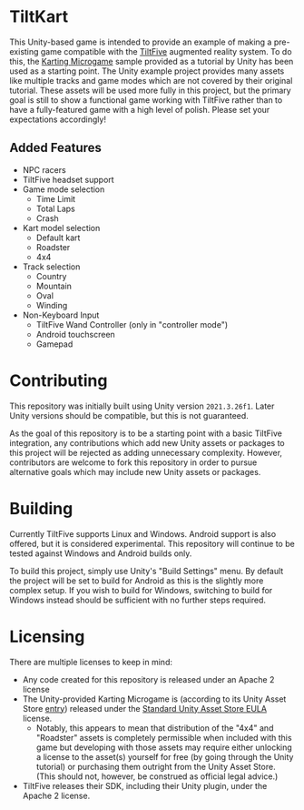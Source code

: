 # TiltKart

This Unity-based game is intended to provide an example of making a pre-existing game compatible with the [TiltFive](https://www.tiltfive.com/) augmented reality system. To do this, the [Karting Microgame](https://learn.unity.com/project/karting-template) sample provided as a tutorial by Unity has been used as a starting point. The Unity example project provides many assets like multiple tracks and game modes which are not covered by their original tutorial. These assets will be used more fully in this project, but the primary goal is still to show a functional game working with TiltFive rather than to have a fully-featured game with a high level of polish. Please set your expectations accordingly!

## Added Features
- NPC racers
- TiltFive headset support
- Game mode selection
   - Time Limit
   - Total Laps
   - Crash
- Kart model selection
   - Default kart
   - Roadster
   - 4x4
- Track selection
   - Country
   - Mountain
   - Oval
   - Winding
- Non-Keyboard Input
   - TiltFive Wand Controller (only in "controller mode")
   - Android touchscreen
   - Gamepad

# Contributing

This repository was initially built using Unity version `2021.3.26f1`. Later Unity versions should be compatible, but this is not guaranteed.

As the goal of this repository is to be a starting point with a basic TiltFive integration, any contributions which add new Unity assets or packages to this project will be rejected as adding unnecessary complexity. However, contributors are welcome to fork this repository in order to pursue alternative goals which may include new Unity assets or packages.

# Building
Currently TiltFive supports Linux and Windows. Android support is also offered, but it is considered experimental. This repository will continue to be tested against Windows and Android builds only.

To build this project, simply use Unity's "Build Settings" menu. By default the project will be set to build for Android as this is the slightly more complex setup. If you wish to build for Windows, switching to build for Windows instead should be sufficient with no further steps required.

# Licensing
There are multiple licenses to keep in mind:
- Any code created for this repository is released under an Apache 2 license
- The Unity-provided Karting Microgame is (according to its Unity Asset Store [entry](https://assetstore.unity.com/packages/3d/vehicles/karting-microgame-urp-150956)) released under the [Standard Unity Asset Store EULA](https://unity.com/legal/as-terms) license.
   - Notably, this appears to mean that distribution of the "4x4" and "Roadster" assets is completely permissible when included with this game but developing with those assets may require either unlocking a license to the asset(s) yourself for free (by going through the Unity tutorial) or purchasing them outright from the Unity Asset Store. (This should not, however, be construed as official legal advice.)
- TiltFive releases their SDK, including their Unity plugin, under the Apache 2 license.
